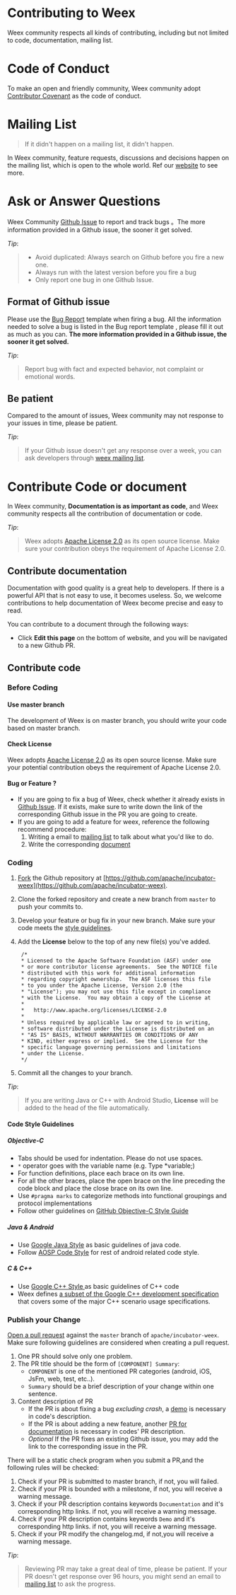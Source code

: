 # Contributing to Weex
Weex community respects all kinds of contributing, including but not limited to code, documentation, mailing list.

# Code of Conduct
To make an open and friendly community, Weex community adopt [Contributor Covenant](./CODE_OF_CONDUCT.md) as the code of conduct.

# Mailing List
> If it didn't happen on a mailing list, it didn't happen.

In Weex community, feature requests, discussions and decisions happen on the mailing list, which is open to the whole world. Ref our [website](https://weex.apache.org/guide/contribute/how-to-contribute.html#mailing-list) to see more.

# Ask or Answer Questions
Weex Community [Github Issue](https://github.com/apache/incubator-weex/issues) to report and track bugs 。The more information provided in a Github issue, the sooner it get solved.

*Tip*:
> * Avoid duplicated: Always search on Github before you fire a new one.
> * Always run with the latest version before you fire a bug
> * Only report one bug in one Github Issue.

## Format of Github issue
Please use the [Bug Report](https://github.com/apache/incubator-weex/issues/new/choose) template when firing a bug. All the information needed to solve a bug is listed in the Bug report template , please fill it out as much as you can. **The more information provided in a Github issue, the sooner it get solved.**

*Tip*:
> Report bug with fact and expected behavior, not complaint or emotional words.

## Be patient
Compared to the amount of issues, Weex community may not response to your issues in time, please be patient.

*Tip*:
> If your Github issue doesn't get any response over a week, you can ask developers through [weex mailing list](https://weex.apache.org/guide/contribute/how-to-contribute.html#mailing-list).

# Contribute Code or document
In Weex community, **Documentation is as important as code**, and Weex community respects all the contribution of documentation or code.

*Tip*:
> Weex adopts [Apache License 2.0](https://choosealicense.com/licenses/apache-2.0/) as its open source license. Make sure your contribution obeys the requirement of Apache License 2.0.

## Contribute documentation
Documentation with good quality is a great help to developers. If there is a powerful API that is not easy to use, it becomes useless. So, we welcome contributions to help documentation of Weex become precise and easy to read.

You can contribute to a document through the following ways:
* Click **Edit this page** on the bottom of website, and you will be navigated to a new Github PR.

## Contribute code
### Before Coding
#### Use master branch
The development of Weex is on master branch, you should write your code based on master branch.

#### Check License
Weex adopts [Apache License 2.0](https://choosealicense.com/licenses/apache-2.0/) as its open source license. Make sure your potential contribution obeys the requirement of Apache License 2.0.

#### Bug or Feature ?
* If you are going to fix a bug of Weex, check whether it already exists in [Github Issue](https://github.com/apache/incubator-weex/issues). If it exists, make sure to write down the link of the corresponding Github issue in the PR you are going to create.
* If you are going to add a feature for weex, reference the following recommend procedure:
    1. Writing a email to [mailing list](https://weex.apache.org/guide/contribute/how-to-contribute.html#mailing-list) to talk about what you'd like to do.
    1. Write the corresponding [document](#contribute-documentation)

### Coding
1. [Fork](https://help.github.com/articles/fork-a-repo/) the Github repository at [https://github.com/apache/incubator-weex](https://github.com/apache/incubator-weex). 
1. Clone the forked repository and create a new branch from `master` to push your commits to.
1. Develop your feature or bug fix in your new branch. Make sure your code meets the [style guidelines](#code-style-guidelines).
1. Add the **License** below to the top of any new file(s) you've added.
   
        /*
        * Licensed to the Apache Software Foundation (ASF) under one
        * or more contributor license agreements.  See the NOTICE file
        * distributed with this work for additional information
        * regarding copyright ownership.  The ASF licenses this file
        * to you under the Apache License, Version 2.0 (the
        * "License"); you may not use this file except in compliance
        * with the License.  You may obtain a copy of the License at
        *
        *   http://www.apache.org/licenses/LICENSE-2.0
        *
        * Unless required by applicable law or agreed to in writing,
        * software distributed under the License is distributed on an
        * "AS IS" BASIS, WITHOUT WARRANTIES OR CONDITIONS OF ANY
        * KIND, either express or implied.  See the License for the
        * specific language governing permissions and limitations
        * under the License.
        */
   
1. Commit all the changes to your branch.

*Tip*:
> If you are writing Java or C++ with Android Studio, **License** will be added to the head of the file automatically.

#### Code Style Guidelines 

##### Objective-C

* Tabs should be used for indentation. Please do not use spaces.
* `*` operator goes with the variable name (e.g. Type *variable;)
* For function definitions, place each brace on its own line.
* For all the other braces, place the open brace on the line preceding the code block and place the close brace on its own line.
* Use `#pragma marks` to categorize methods into functional groupings and protocol implementations
* Follow other guidelines on [GitHub Objective-C Style Guide](https://github.com/github/objective-c-style-guide)

##### Java & Android
* Use [Google Java Style](https://google.github.io/styleguide/javaguide.html) as basic guidelines of java code.
* Follow [AOSP Code Style](https://source.android.com/source/code-style.html) for rest of android related code style.

##### C & C++
* Use [Google C++ Style ](https://google.github.io/styleguide/cppguide.html)  as basic guidelines of C++ code
* Weex defines [a subset of the Google C++ development specification](https://github.com/jianhan-he/C-Style-Guide/blob/master/C%2B%2B_Style_Guide_en.md) that covers some of the major C++ scenario usage specifications.

### Publish your Change
[Open a pull request](https://help.github.com/articles/using-pull-requests/) against the `master` branch of `apache/incubator-weex`. Make sure following guidelines are considered when creating a pull request.

1. One PR should solve only one problem.
1. The PR title should be the form of `[COMPONENT] Summary`:
    * `COMPONENT` is one of the mentioned PR categories (android, iOS, JsFm, web, test, etc..). 
    * `Summary` should be a brief description of your change within one sentence.
1. Content description of PR
    * If the PR is about fixing a bug *excluding crash*, a [demo](http://editor.weex.io/) is necessary in code's description.
    * If the PR is about adding a new feature, another [PR for documentation](#contribute-documentation) is necessary in codes' PR description.
    * *Optional* If the PR fixes an existing Github issue, you may add the link to the corresponding issue in the PR.

There will be a static check program when you submit a PR,and the following rules will be checked:
1. Check if your PR is submitted to master branch, if not, you will failed.
1. Check if your PR is bounded with a milestone, if not, you will receive a warning message.
1. Check if your PR description contains keywords `Documentation` and it's corresponding http links. if not, you will receive a warning message.
1. Check if your PR description contains keywords `Demo` and it's corresponding http links. if not, you will receive a warning message.
1. Check if your PR modify the changelog.md, if not,you will receive a warning message.

*Tip*:
> Reviewing PR may take a great deal of time, please be patient. If your PR doesn't get response over 96 hours, you might send an email to [mailing list](https://weex.apache.org/guide/contribute/how-to-contribute.html#mailing-list) to ask the progress.